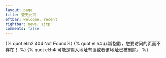 ```yaml
---
layout: page
title: 查无此页
eftbar: welcome, recent
rightbar: news, sjtp
comments: false
---
```


{% quot el:h2 404 Not Found%}
{% quot el:h4 非常抱歉，您要访问的页面不存在！ %}
{% quot el:h4 可能是输入地址有误或者该地址已被删除。 %}